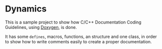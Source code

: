 # Dynamics

This is a sample project to show how C/C++ Documentation Coding Guidelines, using [Doxygen](www.doxygen.org), is done.

It has some `defines`, macros, functions, an structure and one class, in order to show how to write comments easily to create a proper documentation.
